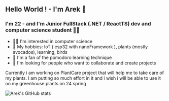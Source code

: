 ## Hello World ! - I'm Arek 👋

### I'm 22 - and I'm Junior FullStack (.NET / ReactTS) dev and computer science student 👨‍🎓
- 👨‍💻 I'm interested in computer science 
- 🌱 My hobbies: IoT ( esp32 with nanoFramework ), plants (mostly avocados), learning, birds     
- 🍅 I'm a fan of the pomodoro learning technique
- 👯 I'm looking for people who want to collaborate and create projects

Currently i am working on PlantCare project that will help me to take care of my plants. I am
putting so much effort in it and i wish i will be able to use it on my greenhouse plants on 24 spring



![Arek's GitHub stats](https://github-readme-stats.vercel.app/api?username=ArekStasko&show_icons=true&theme=tokyonight)
